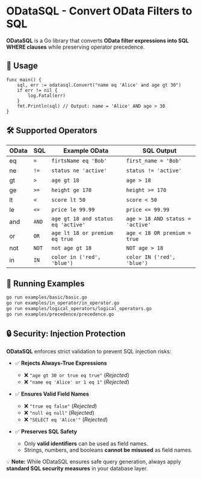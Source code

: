# ODataSQL - Convert OData Filters to SQL

**ODataSQL** is a Go library that converts **OData filter expressions into SQL WHERE clauses** while preserving operator
precedence.

## 🔹 Usage

```
func main() {
    sql, err := odatasql.Convert("name eq 'Alice' and age gt 30")
    if err != nil {
        log.Fatal(err)
    }
    fmt.Println(sql) // Output: name = 'Alice' AND age > 30
}
```

## 🛠 Supported Operators

| OData | SQL   | Example OData                      | SQL Output                       |
|-------|-------|------------------------------------|----------------------------------|
| eq    | `=`   | `firtsName eq 'Bob'`               | `first_name = 'Bob'`             |
| ne    | `!=`  | `status ne 'active'`               | `status != 'active'`             |
| gt    | `>`   | `age gt 18`                        | `age > 18`                       |
| ge    | `>=`  | `height ge 170`                    | `height >= 170`                  |
| lt    | `<`   | `score lt 50`                      | `score < 50`                     |
| le    | `<=`  | `price le 99.99`                   | `price <= 99.99`                 |
| and   | `AND` | `age gt 18 and status eq 'active'` | `age > 18 AND status = 'active'` |
| or    | `OR`  | `age lt 18 or premium eq true`     | `age < 18 OR premium = true`     |
| not   | `NOT` | `not age gt 18`                    | `NOT age > 18`                   |
| in    | `IN`  | `color in ('red', 'blue')`         | `color IN ('red', 'blue')`       |

## 📂 Running Examples

```sh
go run examples/basic/basic.go
go run examples/in_operator/in_operator.go
go run examples/logical_operators/logical_operators.go
go run examples/precedence/precedence.go
```

## 🔒 Security: Injection Protection

**ODataSQL** enforces strict validation to prevent SQL injection risks:

- ✅ **Rejects Always-True Expressions**
    - ❌ `"age gt 30 or true eq true"` (_Rejected_)
    - ❌ `"name eq 'Alice' or 1 eq 1"` (_Rejected_)

- ✅ **Ensures Valid Field Names**
    - ❌ `"true eq false"` (_Rejected_)
    - ❌ `"null eq null"` (_Rejected_)
    - ❌ `"SELECT eq 'Alice'"` (_Rejected_)

- ✅ **Preserves SQL Safety**
    - Only **valid identifiers** can be used as field names.
    - Strings, numbers, and booleans **cannot be misused** as field names.

💡 **Note:** While ODataSQL ensures safe query generation, always apply **standard SQL security measures** in your
database layer.
